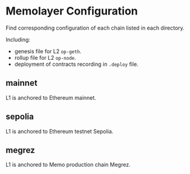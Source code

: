 # Memolayer Configuration

Find corresponding configuration of each chain listed in each directory.

Including:

- genesis file for L2 `op-geth`.
- rollup file for L2 `op-node`.
- deployment of contracts recording in `.deploy` file.

## mainnet

L1 is anchored to Ethereum mainnet.

## sepolia

L1 is anchored to Ethereum testnet Sepolia.

## megrez

L1 is anchored to Memo production chain Megrez.